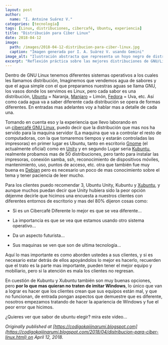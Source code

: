 ```yaml
---
layout: post
author:
  name: "I. Antoine Suárez V."
categories: [tecnología]
tags: [Linux, distribuciones, cibercafé, Ubuntu, experiencia]
title: "Distribución para Ciber Linux"
date: 2018-04-12
image:
  path: /images/2018-04-12-distribucion-para-ciber-linux.jpg
  caption: "Imagen generada por I. A. Suárez V. usando Gemini"
image_alt: "Ilustración abstracta que representa un hoyo negro de distribuciones de Linux"
excerpt: "Reflexión práctica sobre las mejores distribuciones de GNU/Linux para montar un cibercafé, tanto en equipos cliente como en el servidor, desde la experiencia directa en campo."
---
```



Dentro de GNU Linux tenemos diferentes sistemas operativos a los cuales les llamamos distribución, Imaginemos que vendemos agua de sabores y que el agua simple con el que preparamos nuestras aguas se llama GNU, los vasos donde los servimos es Linux, pero cada sabor es una distribución, [Ubuntu](https://draft.blogger.com/) = Naranja, [Manjaro](https://draft.blogger.com/) = Limón, [Fedora](https://draft.blogger.com/) = Uva, etc. Así como cada agua va a saber diferente cada distribución se opera de formas diferentes. En entradas mas adelantes voy a hablar mas a detalle de cada una.

Tomando en cuenta eso y la experiencia que llevo laborando en un [cibercafé GNU Linux](https://draft.blogger.com/), puedo decir que la distribución que mas nos ha servido para la maquina servidor (La maquina que va a controlar el resto de computadoras, con la que tomaremos tiempos y estarán controladas las impresoras) en primer lugar es Ubuntu, tanto en escritorio [Gnome](https://draft.blogger.com/) (el actualmente oficial) como en [Unity](https://draft.blogger.com/) y en segundo Lugar seria [Kubuntu](https://draft.blogger.com/), realmente probamos mas de 50 distribuciones, pero tanto para instalar las impresoras, conexión samba, ssh, reconocimiento de dispositivos móviles, mantenimiento, uso, puntos de acceso, etc. otra que también fue muy buena es [Debian](https://draft.blogger.com/) pero es necesario un poco de mas conocimiento sobre el tema y tener paciencia de leer mucho.

Para los clientes puedo recomendar 3, Ubuntu Unity, Kubuntu y [Xubuntu](https://draft.blogger.com/), y aunque muchos puedan decir que Unity hubiera sido la peor opción déjenme decirle que hicimos una encuesta a nuestros clientes con diferentes entornos de escritorio y mas del 80% dijeron cosas como:

- Si es un Cibercafé Diferente lo mejor es que se vea diferente…
    
- La importancia es que se vea que estamos usando otro sistema operativo…
    
- Da un aspecto futurista…
    
- Sus maquinas se ven que son de ultima tecnología…
    

Aquí lo mas importante es como aborden ustedes a sus clientes, y si es necesario estar detrás de ellos apoyándolos lo mejor es hacerlo, recuerden que el trato es la parte mas importante, pueden tener el mejor equipo y mobiliario, pero si la atención es mala los clientes no regresan.

En cuestión de Kubuntu y Xubuntu también son muy buenas opciones, pero **por lo que mas quieran no traten de imitar Windows**, lo único que van a lograr es hacer que los clientes crean que sus equipos están mal, y que no funcionan, de entrada pongan aspectos que demuestre que es diferente, nosotros empezamos tratando de hacer la apariencia de Windows y fue el peor error que hicimos.

¿Quieres ver que sabor de ubuntu elegir? mira este video…

_Originally published at [https://codigokajiinarumi.blogspot.com](https://codigokajiinarumi.blogspot.com/2018/04/distribucion-para-ciber-linux.html) on April 12, 2018._
